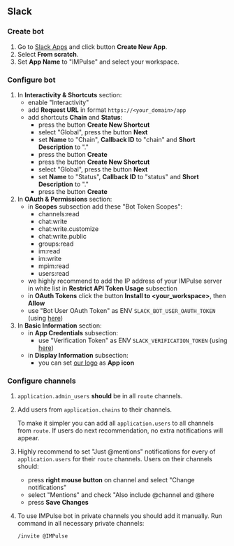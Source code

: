 ## Slack

### Create bot

1. Go to [Slack Apps](https://api.slack.com/apps) and click button **Create New App**.
2. Select **From scratch**.
3. Set **App Name** to "IMPulse" and select your workspace.

### Configure bot

1. In **Interactivity & Shortcuts** section:
    - enable "Interactivity"
    - add **Request URL** in format `https://<your_domain>/app`
    - add shortcuts **Chain** and **Status**:
        - press the button **Create New Shortcut**
        - select "Global", press the button **Next**
        - set **Name** to "Chain", **Callback ID** to "chain" and **Short Description** to "."
        - press the button **Create**
        - press the button **Create New Shortcut**
        - select "Global", press the button **Next**
        - set **Name** to "Status", **Callback ID** to "status" and **Short Description** to "."
        - press the button **Create**
2. In **OAuth & Permissions** section:
    - in **Scopes** subsection add these "Bot Token Scopes":
        - channels:read
        - chat:write
        - chat:write.customize
        - chat:write.public
        - groups:read
        - im:read
        - im:write
        - mpim:read
        - users:read
    - we highly recommend to add the IP address of your IMPulse server in white list in **Restrict API Token Usage** subsection
    - in **OAuth Tokens** click the button **Install to &lt;your_workspace&gt;**, then **Allow**
    - use "Bot User OAuth Token" as ENV `SLACK_BOT_USER_OAUTH_TOKEN` (using [here](config_file.md))
3. In **Basic Information** section:
    - in **App Credentials** subsection:
        - use "Verification Token" as ENV `SLACK_VERIFICATION_TOKEN` (using [here](config_file.md))
    - in **Display Information** subsection:
        - you can set [our logo](media/logo.png) as **App icon**

### Configure channels

1. `application.admin_users` **should** be in all `route` channels.
2. Add users from `application.chains` to their channels.

    To make it simpler you can add all `application.users` to all channels from `route`. If users do next recommendation, no extra notifications will appear.

3. Highly recommend to set "Just @mentions" notifications for every of `application.users` for their `route` channels. Users on their channels should:
    - press **right mouse button** on channel and select "Change notifications"
    - select "Mentions" and check "Also include @channel and @here
    - press **Save Changes**

4. To use IMPulse bot in private channels you should add it manually. Run command in all necessary private channels:
    
    ```
    /invite @IMPulse 
    ```
